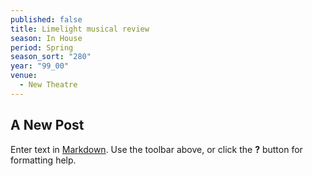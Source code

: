 ```yaml
---
published: false
title: Limelight musical review
season: In House
period: Spring
season_sort: "280"
year: "99_00"
venue: 
  - New Theatre
---
```


## A New Post

Enter text in [Markdown](http://daringfireball.net/projects/markdown/). Use the toolbar above, or click the **?** button for formatting help.
